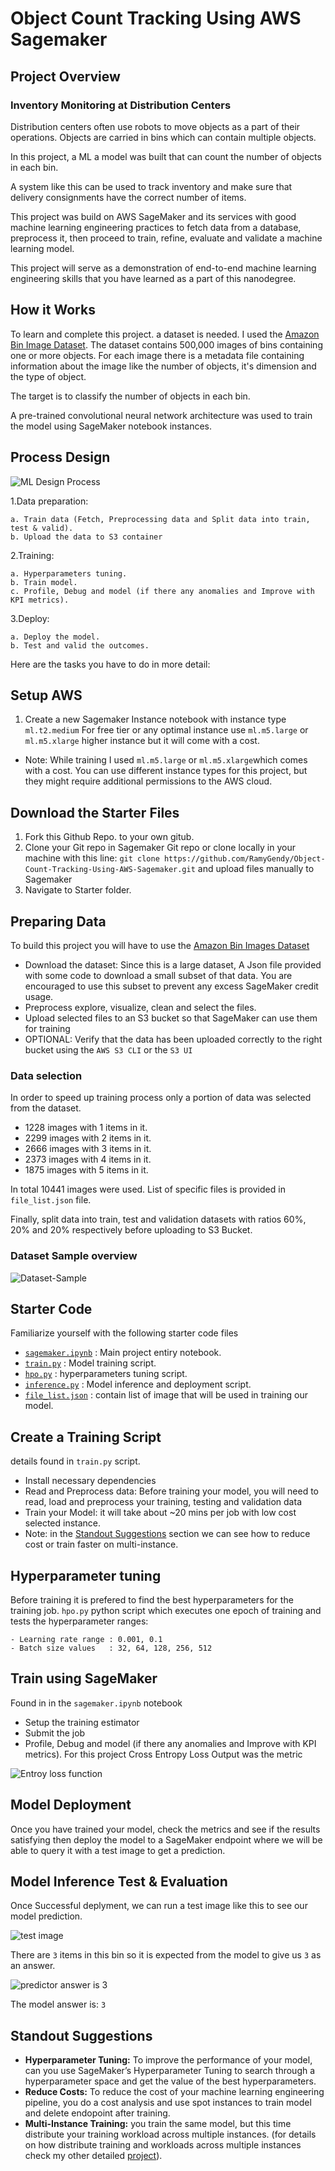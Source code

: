 # Object Count Tracking Using AWS Sagemaker

## Project Overview

### Inventory Monitoring at Distribution Centers

Distribution centers often use robots to move objects as a part of their operations. Objects are carried in bins which can contain multiple objects.

In this project, a ML a model was built that can count the number of objects in each bin.

A system like this can be used to track inventory and make sure that delivery consignments have the correct number of items.

This project was build on AWS SageMaker and its services with good machine learning engineering practices to fetch data from a database, preprocess it, then proceed to train, refine, evaluate and validate a machine learning model.

 This project will serve as a demonstration of end-to-end machine learning engineering skills that you have learned as a part of this nanodegree.

## How it Works

To learn and complete this project. a dataset is needed. I used the [Amazon Bin Image Dataset]("https://registry.opendata.aws/amazon-bin-imagery/"). The dataset contains 500,000 images of bins containing one or more objects. For each image there is a metadata file containing information about the image like the number of objects, it's dimension and the type of object.

The target is to classify the number of objects in each bin.

A pre-trained convolutional neural network architecture was used to train the model using SageMaker notebook instances.

## Process Design

![ML Design Process](./starter/Images/ML-Design-Process.jpg)

1.Data preparation:

    a. Train data (Fetch, Preprocessing data and Split data into train, test & valid).
    b. Upload the data to S3 container
2.Training:

    a. Hyperparameters tuning.
    b. Train model.
    c. Profile, Debug and model (if there any anomalies and Improve with KPI metrics).
3.Deploy:

    a. Deploy the model.
    b. Test and valid the outcomes.

Here are the tasks you have to do in more detail:

## Setup AWS

1. Create a new Sagemaker Instance notebook with instance type `ml.t2.medium` For free tier or any optimal instance use `ml.m5.large` or `ml.m5.xlarge` higher instance but it will come with a cost.

- Note: While training I used `ml.m5.large` or `ml.m5.xlarge`which comes with a cost. You can use different instance types for this project, but they might require additional permissions to the AWS cloud.

## Download the Starter Files

1. Fork this Github Repo. to your own gitub.
2. Clone your Git repo in Sagemaker Git repo or clone locally in your machine with this line:
`git clone https://github.com/RamyGendy/Object-Count-Tracking-Using-AWS-Sagemaker.git` and upload files manually to Sagemaker
3. Navigate to Starter folder.

## Preparing Data

To build this project you will have to use the [Amazon Bin Images Dataset](https://registry.opendata.aws/amazon-bin-imagery/)

- Download the dataset: Since this is a large dataset, A Json file provided with some code to download a small subset of that data. You are encouraged to use this subset to prevent any excess SageMaker credit usage.
- Preprocess explore, visualize, clean and select the files.
- Upload selected files to an S3 bucket so that SageMaker can use them for training
- OPTIONAL: Verify that the data has been uploaded correctly to the right bucket using the `AWS S3 CLI` or the `S3 UI`

### Data selection

In order to speed up training process only a portion of data was selected from the dataset.

- 1228 images with 1 items in it.
- 2299 images with 2 items in it.
- 2666 images with 3 items in it.
- 2373 images with 4 items in it.
- 1875 images with 5 items in it.

In total 10441 images were used. List of specific files is provided in `file_list.json` file.

Finally, split data into train, test and validation datasets with ratios 60%, 20% and 20% respectively before uploading to S3 Bucket.

### Dataset Sample overview

![Dataset-Sample](./starter/Images/sample_dataset.png)

## Starter Code

Familiarize yourself with the following starter code files

- [`sagemaker.ipynb`](/starter/sagemaker.ipynb) : Main project entiry notebook.
- [`train.py`](/starter/train.py) : Model training script.
- [`hpo.py`](/starter/hpo.py) : hyperparameters tuning script.
- [`inference.py`](/starter/inference.py) : Model inference and deployment script.
- [`file_list.json`](/starter/file_list.json) : contain list of image that will be used in training our model.

## Create a Training Script

details found in `train.py` script.

- Install necessary dependencies
- Read and Preprocess data: Before training your model, you will need to read, load and preprocess your training, testing and validation data
- Train your Model: it will take about ~20 mins per job with low cost selected instance.
- Note: in the [Standout Suggestions](#standout-suggestions) section we can see how to reduce cost or train faster on multi-instance.

## Hyperparameter tuning

Before  training it is prefered to find the best hyperparameters for the training job. `hpo.py` python script which executes one epoch of training and tests the hyperparameter ranges:

    - Learning rate range : 0.001, 0.1
    - Batch size values   : 32, 64, 128, 256, 512

## Train using SageMaker

Found in in the `sagemaker.ipynb` notebook

- Setup the training estimator
- Submit the job
- Profile, Debug and model (if there any anomalies and Improve with KPI metrics).
For this project Cross Entropy Loss Output was the metric

![Entroy loss function](./starter/Images/CrossEntropyLoss.jpg)

## Model Deployment

Once you have trained your model, check the metrics and see if the results satisfying then deploy the model to a SageMaker endpoint where we will be able to query it with a test image to get a prediction.

## Model Inference Test & Evaluation

Once Successful deplyment, we can run a test image like this to see our model prediction.

![test image](./starter/test_image.jpg)

There are `3` items in this bin so it is expected from the model to give us `3` as an answer.

![predictor answer is 3](./starter/Images/predictor%20answer.jpg)

The model answer is: `3`

## Standout Suggestions

- **Hyperparameter Tuning:** To improve the performance of your model, can you use SageMaker’s Hyperparameter Tuning to search through a hyperparameter space and get the value of the best hyperparameters.
- **Reduce Costs:** To reduce the cost of your machine learning engineering pipeline, you do a cost analysis and use spot instances to train model and delete endopoint after training.
- **Multi-Instance Training:**  you train the same model, but this time distribute your training workload across multiple instances. (for details on how distribute training and workloads across multiple instances check my other detailed [project](https://github.com/RamyGendy/MLOps-Operationalizing-AWS-ML-Project)).
